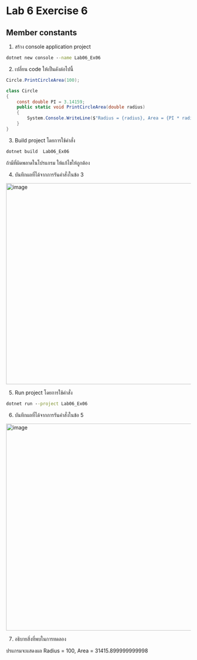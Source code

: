 # Lab 6 Exercise 6

## Member constants

1. สร้าง console application project

```cmd
dotnet new console --name Lab06_Ex06
```

2. เปลี่ยน code ให้เป็นดังต่อไปนี้

```cs
Circle.PrintCircleArea(100);

class Circle
{
    const double PI = 3.14159;
    public static void PrintCircleArea(double radius)
    {
        System.Console.WriteLine($"Radius = {radius}, Area = {PI * radius * radius}");
    }
}
```

3. Build project โดยการใช้คำสั่ง

```cmd
dotnet build  Lab06_Ex06
```

ถ้ามีที่ผิดพลาดในโปรแกรม ให้แก้ไขให้ถูกต้อง

4. บันทึกผลที่ได้จากการรันคำสั่งในข้อ 3 

<img width="547" alt="image" src="https://github.com/chatladawongkanyon/03376836-OOP-2566-Lab-06/assets/144195963/bbf32a4a-bfab-4571-9d64-9bc008ef6a28">

5. Run project โดยการใช้คำสั่ง

```cmd
dotnet run --project Lab06_Ex06
```

6. บันทึกผลที่ได้จากการรันคำสั่งในข้อ 5

<img width="563" alt="image" src="https://github.com/chatladawongkanyon/03376836-OOP-2566-Lab-06/assets/144195963/6a96f38b-796f-4cb7-a353-b27e3d171a8e">

7. อธิบายสิ่งที่พบในการทดลอง

ปรแกรมจะแสดงผล Radius = 100, Area = 31415.899999999998

